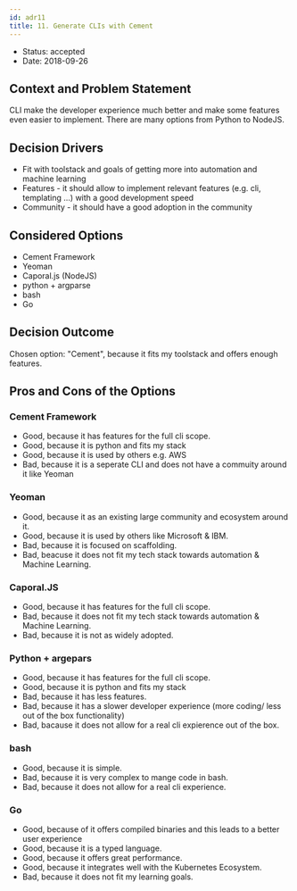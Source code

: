 ```yaml
---
id: adr11
title: 11. Generate CLIs with Cement 
---
```


* Status: accepted
* Date: 2018-09-26 <!-- optional -->

## Context and Problem Statement

CLI make the developer experience much better and make some features even easier to implement. There are many options from Python to NodeJS.

## Decision Drivers <!-- optional -->

* Fit with toolstack and goals of getting more into automation and machine learning
* Features - it should allow to implement relevant features (e.g. cli, templating ...) with a good development speed
* Community - it should have a good adoption in the community

## Considered Options

* Cement Framework
* Yeoman
* Caporal.js (NodeJS)
* python + argparse
* bash
* Go

## Decision Outcome

Chosen option: "Cement", because it fits my toolstack and offers enough features.

## Pros and Cons of the Options <!-- optional -->

### Cement Framework

* Good, because it has features for the full cli scope. 
* Good, because it is python and fits my stack
* Good, because it is used by others e.g. AWS
* Bad, because it is a seperate CLI and does not have a commuity around it like Yeoman

### Yeoman

* Good, because it as an existing large community and ecosystem around it. 
* Good, because it is used by others like Microsoft & IBM.
* Bad, because it is focused on scaffolding.
* Bad, beacuse it does not fit my tech stack towards automation & Machine Learning. 

### Caporal.JS

* Good, because it has features for the full cli scope. 
* Bad, because it does not fit my tech stack towards automation & Machine Learning. 
* Bad, because it is not as widely adopted. 

### Python + argepars

* Good, because it has features for the full cli scope. 
* Good, because it is python and fits my stack
* Bad, because it has less features.
* Bad, because it has a slower developer experience (more coding/ less out of the box functionality)
* Bad, bacause it does not allow for a real cli expierence out of the box. 

### bash

* Good, because it is simple.
* Bad, because it is very complex to mange code in bash.
* Bad, because it does not allow for a real cli experience.


### Go

* Good, because of it offers compiled binaries and this leads to a better user experience
* Good, because it is a typed language. 
* Good, because it offers great performance. 
* Good, because it integrates well with the Kubernetes Ecosystem.
* Bad, because it does not fit my learning goals.
